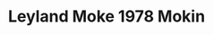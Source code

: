 ---
    title: Leyland Moke 1978 Mokin
    slug: Leyland-Moke-1978-Mokin
    description:
    code: Leyland-Moke-1978-Mokin
    image: https://cmdiy-archive.s3.us-east-1.amazonaws.com/adverts/images/Leyland+Moke+1978+Mokin.jpeg
    download: https://cmdiy-archive.s3.us-east-1.amazonaws.com/adverts/documents/Leyland+Moke+1978+Mokin.pdf
---